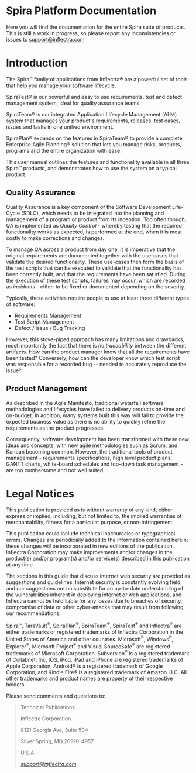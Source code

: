 # Spira Platform Documentation
Here you will find the documentation for the entire Spira suite of products. This is still a work in progress, so please report any inconsistencies or issues to [support@inflectra.com](mailto:support@inflectra.com)
# Introduction

The Spira™ family of applications from Inflectra® are a powerful set of
tools that help you manage your software lifecycle.

SpiraTest® is our powerful and easy to use requirements, test and defect
management system, ideal for quality assurance teams.

SpiraTeam® is our integrated Application Lifecycle Management (ALM)
system that manages your product's requirements, releases, test cases,
issues and tasks in one unified environment.

SpiraPlan® expands on the features in SpiraTeam® to provide a complete
Enterprise Agile Planning® solution that lets you manage risks,
products, programs and the entire organization with ease.

This user manual outlines the features and functionality available in
all three Spira™ products, and demonstrates how to use the system on a
typical product.

## Quality Assurance

Quality Assurance is a key component of the Software Development
Life-Cycle (SDLC), which needs to be integrated into the planning and
management of a program or product from its inception. Too often though,
QA is implemented as *Quality Control* - whereby testing that the
required functionality works as expected, is performed at the end, when
it is most costly to make corrections and changes.

To manage QA across a product from day one, it is imperative that the
original requirements are documented together with the use-cases that
validate the desired functionality. These use-cases then form the basis
of the test scripts that can be executed to validate that the
functionality has been correctly built, and that the requirements have
been satisfied. During the execution of these test scripts, failures may
occur, which are recorded as *incidents* - either to be fixed or
documented depending on the severity.

Typically, these activities require people to use at least three
different types of software:

- Requirements Management
- Test Script Management
- Defect / Issue / Bug Tracking

However, this stove-piped approach has many limitations and drawbacks,
most importantly the fact that there is no *traceability* between the
different artifacts. How can the product manager know that all the
requirements have been tested? Conversely, how can the developer know
which test script was responsible for a recorded bug -- needed to
accurately reproduce the issue?

## Product Management

As described in the Agile Manifesto, traditional waterfall software
methodologies and lifecycles have failed to delivery products on-time
and on-budget. In addition, many systems built this way will fail to
provide the expected business value as there is no ability to quickly
refine the requirements as the product progresses.

Consequently, software development has been transformed with these new
ideas and concepts, with new agile methodologies such as Scrum, and
Kanban becoming common. However, the traditional tools of product
management - requirements specifications, high level product plans,
GANTT charts, white-board schedules and top-down task management - are
too cumbersome and not well suited.



# Legal Notices

This publication is provided as is without warranty of any kind, either
express or implied, including, but not limited to, the implied
warranties of merchantability, fitness for a particular purpose, or
non-infringement.

This publication could include technical inaccuracies or typographical
errors. Changes are periodically added to the information contained
herein; these changes will be incorporated in new editions of the
publication. Inflectra Corporation may make improvements and/or changes
in the product(s) and/or program(s) and/or service(s) described in this
publication at any time.

The sections in this guide that discuss internet web security are
provided as suggestions and guidelines. Internet security is constantly
evolving field, and our suggestions are no substitute for an up-to-date
understanding of the vulnerabilities inherent in deploying internet or
web applications, and Inflectra cannot be held liable for any losses due
to breaches of security, compromise of data or other cyber-attacks that
may result from following our recommendations.

Spira™, TaraVault<sup>®</sup>, SpiraPlan<sup>®</sup>, SpiraTeam<sup>®</sup>, SpiraTest<sup>®</sup> and Inflectra<sup>®</sup> are
either trademarks or registered trademarks of Inflectra Corporation in
the United States of America and other countries. Microsoft<sup>®</sup>, Windows<sup>®</sup>, Explorer<sup>®</sup>, Microsoft
Project<sup>®</sup> and Visual SourceSafe<sup>®</sup> are
registered trademarks of Microsoft Corporation. Subversion<sup>®</sup> is a
registered trademark of Collabnet, Inc.  iOS, iPod, iPad and
iPhone are registered trademarks of Apple Corporation, Android® is a
registered trademark of Google Corporation, and Kindle Fire® is a
registered trademark of Amazon LLC. All other
trademarks and product names are property of their respective holders.

Please send comments and questions to:

> Technical Publications
>
> Inflectra Corporation
>
> 8121 Georgia Ave, Suite 504
>
> Silver Spring, MD 20910-4957
>
> U.S.A.
>
> [*support@inflectra.com*](mailto:support@inflectra.com)
